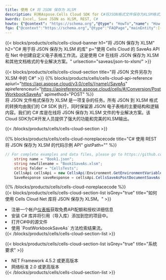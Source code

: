 ```yaml
---
title: 使用 C# 将 JSON 保存为 XLSM
description: 利用Aspose.Cells Cloud SDK for C#将JSON格式文件保存为XLSM格式文件。
kwords: Excel, Save JSON as XLSM, REST, C#
howto: {"@context": "https://schema.org","@type": "HowTo","name": "How to save JSON as XLSM using the Cells Cloud Net library.","description": "How to save JSON as XLSM using the Cells Cloud Net library.","image": {"@type": "ImageObject"},"url": "/net/saveas/json-to-xlsm/","step": [{ "@type": "HowToStep","name": "How to save JSON as XLSM using the Cells Cloud Net library. step 1", "image": {"@type": "ImageObject",},"url": "/net/saveas/json-to-xlsm/","text": "Register an account at <a href='https://dashboard.aspose.cloud/'>Dashboard</a> to get free API quota & authorization details",},{ "@type": "HowToStep","name": "How to save JSON as XLSM using the Cells Cloud Net library. step 1", "image": {"@type": "ImageObject",},"url": "/net/saveas/json-to-xlsm/","text": "Install C# library and add the reference (import the library) to your project.",},{ "@type": "HowToStep","name": "How to save JSON as XLSM using the Cells Cloud Net library. step 1", "image": {"@type": "ImageObject",},"url": "/net/saveas/json-to-xlsm/","text": "Open the source file in C#",},{ "@type": "HowToStep","name": "How to save JSON as XLSM using the Cells Cloud Net library. step 1", "image": {"@type": "ImageObject",},"url": "/net/saveas/json-to-xlsm/","text": "Use the `PostWorkbookSaveAs` method to retrieve the resulting stream.",}, ],"supply": {"@type": "HowToSupply","name": "document"},"tool": [{"@type": "HowToTool","name": "Visual Studio, Visual Studio Code, Rider"},{"@type": "HowToTool","name": "Aspose Cells"}],"totalTime": "PT6M"}
fqa: {"@context":"https://schema.org","@type":"FAQPage","mainEntity":[{"@type":"Question","name":"Why save file as other formats file in C# using REST API?","acceptedAnswer":{"@type":"Answer","text":"Documents are encoded in many ways, and some files may be incompatible with the software you use. To open and read such files, just save them as appropriate file formats.<br/><ol><li>Install .NET SDK and add the reference (import the library) to your project.</li><li>Open the source file in C# using REST API.</li><li>Call the PostWorkbookSaveAsRequest() method, passing an output filename with required extension.</li><li>Get the result of save as a separate file.</li></ol>"}},{"@type":"Question","name":"What file formats can I save as with your C# library?","acceptedAnswer":{"@type":"Answer","text":"We support a variety of file formats for conversion using .NET library, including XLSX, Excel, xls , PDF, CSV, HTML, Markdown, XML, PNG, JPG, TIFF, Json, TXT and many more."}},{"@type":"Question","name":"What is the maximum allowed file size for conversion using this .NET library?","acceptedAnswer":{"@type":"Answer","text":"There are no file size limits for format conversions using .NET library."}}]}
---
```

{{< blocks/products/cells/cells-cloud-banner h1="将 JSON 保存为 XLSM" h2="C# 用于将 JSON 保存为 XLSM 的库" p="使用 Cells Cloud 的 SaveAs API 在 Net 中创建自定义电子表格工作流。这是使用 C# 在线将 JSON 保存为 XLSM 和其他文档格式的专业解决方案。" urlsection="saveas/json-to-xlsm/" >}}

{{< blocks/products/cells/cells-cloud-section title="将 JSON 文件另存为 XLSM 中的 C#" >}}
{{% blocks/products/cells/cells-cloud-api-reference apiurl="https://api.aspose.cloud/v3.0/cells/{name}/SaveAs" apireferenceurl="https://apireference.aspose.cloud/cells/#/Conversion/PostWorkbookSaveAs" apimethod="POST" %}}
<br/>
将 JSON 文件格式保存为 XLSM 是一项复杂的任务。所有 JSON 到 XLSM 格式的转换均由我们的 C# SDK 执行，同时保留源 JSON 电子表格的主要结构和逻辑内容。我们的 C# 库是在线将 JSON 保存为 XLSM 文件的专业解决方案。该Cloud SDK为C#开发人员提供了强大的功能和完美的XLSM输出。

{{< /blocks/products/cells/cells-cloud-section >}}

{{% blocks/products/cells/cells-cloud-noreplacecode title="C# 使用 REST 将 JSON 保存为 XLSM 的代码示例 API" gistPath="" %}}
  
```cs
// For complete examples and data files, please go to https://github.com/aspose-cells-cloud/aspose-cells-cloud-dotnet/
    string name = "Book1.json";
    string newfilename = "Book1SaveAs.xlsm";
    string folder = "CellsTests";
    CellsApi cellsApi = new CellsApi(Environment.GetEnvironmentVariable("ProductClientId"), Environment.GetEnvironmentVariable("ProductClientSecret"));
    SaveResponse saveResponse = cellsApi.CellsSaveAsPostDocumentSaveAs(name, null, newfilename, null,null,folder);
```
  
{{% /blocks/products/cells/cells-cloud-noreplacecode %}}
<br/>
{{< blocks/products/cells/cells-cloud-section-list isGrey="true" title="如何使用 Cells Cloud Net 库将 JSON 保存为 XLSM。" >}}
<li>注册一个帐户<a href="https://dashboard.aspose.cloud/">仪表板</a>获取免费API配额和授权详细信息</li>
<li>安装 C# 库并将引用（导入库）添加到您的项目中。</li>
<li>打开C#中的源文件</li>
<li>使用 `PostWorkbookSaveAs` 方法检索结果流。</li>
{{< /blocks/products/cells/cells-cloud-section-list >}}

{{< blocks/products/cells/cells-cloud-section-list isGrey="true" title="系统要求" >}}
<li>NET Framework 4.5.2 或更高版本</li>
<li>网络标准 2.0 或更高版本</li>
{{< /blocks/products/cells/cells-cloud-section-list >}}

